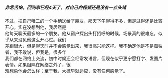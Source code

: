 ##### 非常苦恼，回到家已经4天了，对自己的视频还是没有一点头绪  

不过，把自己唯二的一个手柄送给了朋友，那天下午聊得不多，但是过得还是比较开心。实在没想到他，我居然是  
他每天聊天最多的一个朋友。他从窗户探出头打招呼的时候，场景真的很难忘，似乎从来没见他这么开心过。我们  
差距很大，但是聊天时并不会感觉出来，我很高兴能这样。我不确定他是不是孤独者，我不敢说，但我是，很多年  
我们都在网络上交流，初中时候还会经常发语言，但现在似乎更宁愿打字、发图片表情。如果阻隔在网络之外了，很  
难想象他会怎么样；至于我，大概早就适应，没有任何感觉了。
